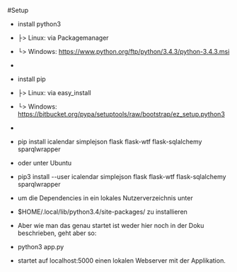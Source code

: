 #Setup

* install python3
*  ├> Linux:	via Packagemanager
*  └> Windows:	https://www.python.org/ftp/python/3.4.3/python-3.4.3.msi
*
* install pip
*  ├> Linux:	via easy_install
*  └> Windows:	https://bitbucket.org/pypa/setuptools/raw/bootstrap/ez_setup.python3
*
* pip install icalendar simplejson flask flask-wtf flask-sqlalchemy sparqlwrapper

* oder unter Ubuntu

* pip3 install --user icalendar simplejson flask flask-wtf flask-sqlalchemy sparqlwrapper

* um die Dependencies in ein lokales Nutzerverzeichnis unter
*  $HOME/.local/lib/python3.4/site-packages/ zu installieren

* Aber wie man das genau startet ist weder hier noch in der Doku beschrieben, geht aber so:

* python3 app.py
* startet auf localhost:5000 einen lokalen Webserver mit der Applikation.
